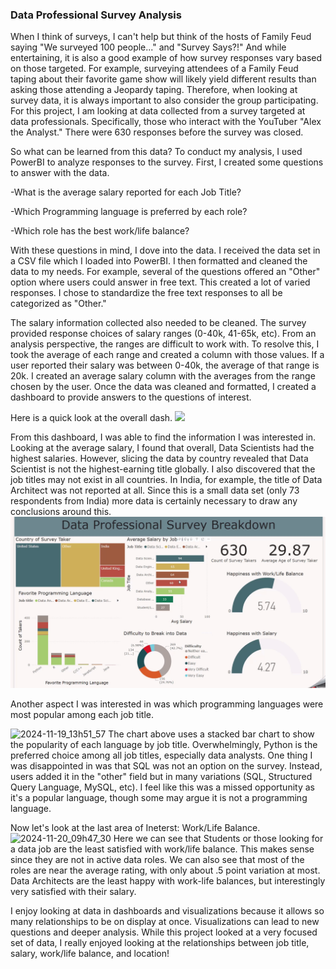 ### Data Professional Survey Analysis

When I think of surveys, I can't help but think of the hosts of Family Feud saying "We surveyed 100 people..." and "Survey Says?!" And while entertaining, it is also a good example of how survey responses vary based on those targeted. For example, surveying attendees of a Family Feud taping about their favorite game show will likely yield different results than asking those attending a Jeopardy taping. Therefore, when looking at survey data, it is always important to also consider the group participating. For this project, I am looking at data collected from a survey targeted at data professionals. Specifically, those who interact with the YouTuber "Alex the Analyst." There were 630 responses before the survey was closed. 

So what can be learned from this data? 
To conduct my analysis, I used PowerBI to analyze responses to the survey. 
First, I created some questions to answer with the data.

-What is the average salary reported for each Job Title?

-Which Programming language is preferred by each role?

-Which role has the best work/life balance?


With these questions in mind, I dove into the data. I received the data set in a CSV file which I loaded into PowerBI. I then formatted and cleaned the data to my needs. For example, several of the questions offered an "Other" option where users could answer in free text. This created a lot of varied responses. I chose to standardize the free text responses to all be categorized as "Other." 

The salary information collected also needed to be cleaned. The survey provided response choices of salary ranges (0-40k, 41-65k, etc). From an analysis perspective, the ranges are difficult to work with. To resolve this, I took the average of each range and created a column with those values. If a user reported their salary was between 0-40k, the average of that range is 20k. I created an average salary column with the averages from the range chosen by the user. Once the data was cleaned and formatted, I created a dashboard to provide answers to the questions of interest.

Here is a quick look at the overall dash.
<img src="images/2024-11-14_16h06_18.gif?raw=true"/>

From this dashboard, I was able to find the information I was interested in. 
Looking at the average salary, I found that overall, Data Scientists had the highest salaries. However, slicing the data by country revealed that Data Scientist is not the highest-earning title globally.  I also discovered that the job titles may not exist in all countries. In India, for example, the title of Data Architect was not reported at all. Since this is a small data set (only 73 respondents from India) more data is certainly necessary to draw any conclusions around this.
<img src="images/salary gif.gif?raw=true"/>

Another aspect I was interested in was which programming languages were most popular among each job title. 

![2024-11-19_13h51_57](https://github.com/user-attachments/assets/ada1e1ce-7887-432f-a412-d762c613e310) 
The chart above uses a stacked bar chart to show the popularity of each language by job title. Overwhelmingly, Python is the preferred choice among all job titles, especially data analysts. One thing I was disappointed in was that SQL was not an option on the survey. Instead, users added it in the "other" field but in many variations (SQL, Structured Query Language, MySQL, etc). I feel like this was a missed opportunity as it's a popular language, though some may argue it is not a programming language.

Now let's look at the last area of Ineterst: Work/Life Balance. 
![2024-11-20_09h47_30](https://github.com/user-attachments/assets/c76f7480-4ce7-4001-9060-e17a3b9be3e7)
Here we can see that Students or those looking for a data job are the least satisfied with work/life balance. This makes sense since they are not in active data roles. We can also see that most of the roles are near the average rating, with only about .5 point variation at most. Data Architects are the least happy with work-life balances, but interestingly very satisfied with their salary. 

I enjoy looking at data in dashboards and visualizations because it allows so many relationships to be on display at once. Visualizations can lead to new questions and deeper analysis. While this project looked at a very focused set of data, I really enjoyed looking at the relationships between job title, salary, work/life balance, and location! 
